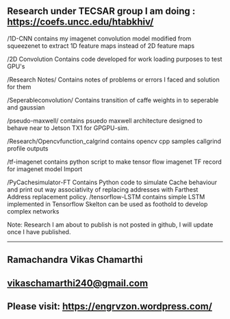Research under TECSAR group I am doing : https://coefs.uncc.edu/htabkhiv/
------------------------------------------------------------------------------

/1D-CNN contains my imagenet convolution model modified from squeezenet to extract 1D feature maps instead of 2D feature maps

/2D Convolution Contains code developed for work loading purposes to test GPU's

/Research Notes/ Contains notes of problems or errors I faced and solution for them 

/Seperableconvolution/ Contains  transition of caffe weights in to seperable and gaussian

/pseudo-maxwell/ contains psuedo maxwell architecture designed to behave near to Jetson TX1 for GPGPU-sim.

/Research/Opencvfunction_calgrind contains opencv cpp samples callgrind profile outputs

/tf-imagenet contains python script to make tensor flow imagenet TF record for imagenet model Import 

/PyCachesimulator-FT Contains Python code to simulate Cache behaviour and print out way associativity of replacing addresses
with Farthest Address replacement policy.
/tensorflow-LSTM contains simple LSTM implemented in Tensorflow Skelton can be used as foothold to develop complex networks

Note: Research I am about to publish is not posted in github, I will update once I have published.

----------------------------
Ramachandra Vikas Chamarthi
----------------------------
vikaschamarthi240@gmail.com
----------------------------

Please visit: https://engrvzon.wordpress.com/
---------------------------------------------
